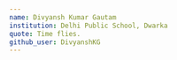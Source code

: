 ```yaml
---
name: Divyansh Kumar Gautam
institution: Delhi Public School, Dwarka
quote: Time flies.
github_user: DivyanshKG
---
```

